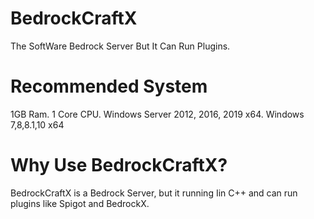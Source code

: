 # BedrockCraftX
The SoftWare Bedrock Server But It Can Run Plugins.
# Recommended System
1GB Ram.
1 Core CPU.
Windows Server 2012, 2016, 2019 x64.
Windows 7,8,8.1,10 x64
# Why Use BedrockCraftX?
BedrockCraftX is a Bedrock Server, but it running Iin C++
and can run plugins like Spigot and BedrockX.
